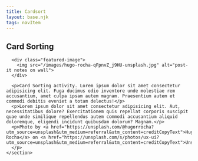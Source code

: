 ```yaml
---
title: Cardsort
layout: base.njk
tags: navItem
---
```


  <main>
    <section class="container">
      <h1>Card Sorting</h1>

      <div class="featured-image">
        <img src="/images/hugo-rocha-qFpnvZ_j9HU-unsplash.jpg" alt="post-it notes on wall">
      </div>

      <p>Card Sorting activity. Lorem ipsum dolor sit amet consectetur adipisicing elit. Fuga ducimus odio inventore unde molestiae rem accusantium, amet culpa ipsam autem magnam. Praesentium autem et commodi debitis eveniet a totam delectus!</p>
      <p>Lorem ipsum dolor sit amet consectetur adipisicing elit. Aut, necessitatibus dolore? Exercitationem quis repellat corporis suscipit quae unde similique repellendus autem commodi accusantium aliquid doloremque, eligendi incidunt quibusdam dolorum? Magnam.</p>
      <p>Photo by <a href="https://unsplash.com/@hugorrocha?utm_source=unsplash&utm_medium=referral&utm_content=creditCopyText">Hugo Rocha</a> on <a href="https://unsplash.com/s/photos/ux-ui?utm_source=unsplash&utm_medium=referral&utm_content=creditCopyText">Unsplash</a>
      </p>
    </section>
  </main>